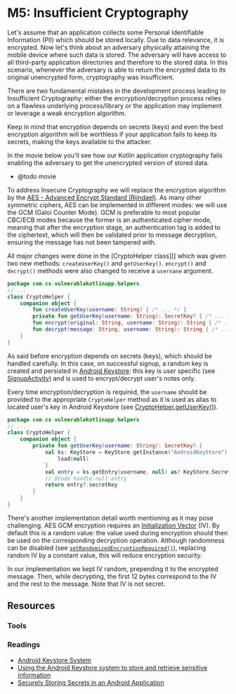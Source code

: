 M5: Insufficient Cryptography
=============================

Let's assume that an application collects some Personal Identifiable Information
(PII) which should be stored locally. Due to data relevance, it is encrypted.
Now let's think about an adversary physically attaining the mobile device where
such data is stored. The adversary will have access to all third-party
application directories and therefore to the stored data. In this scenario,
whenever the adversary is able to return the encrypted data to its original
unencrypted form, cryptography was insufficient.

There are two fundamental mistakes in the development process leading to
Insufficient Cryptography: either the encryption/decryption process relies on a
flawless underlying process/library or the application may implement or leverage
a weak encryption algorithm.

Keep in mind that encryption depends on secrets (keys) and even the best
encryption algorithm will be worthless if your application fails to keep its
secrets, making the keys available to the attacker.

In the movie below you'll see how our Kotlin application cryptography fails
enabling the adversary to get the unencrypted version of stored data.

* @todo movie

To address Insecure Cryptography we will replace the encryption algorithm by the
[AES - Advanced Encrypt Standard (Rijndael)][1]. As many other symmetric
ciphers, AES can be implemented in different modes: we will use the GCM (Galoi
Counter Mode). GCM is preferable to most popular CBC/ECB modes because the
former is an authenticated cipher mode, meaning that after the encryption stage,
an authentication tag is added to the ciphertext, which will then be validated
prior to message decryption, ensuring the message has not been tampered with.

All major changes were done in the [CryptoHelper class][] which was given two
new methods: `createUserKey()` and `getUserKey()`. `encrypt()` and `decrypt()`
methods were also changed to receive a `usernane` argument.

```kotlin
package com.cx.vulnerablekotlinapp.helpers
// ...
class CryptoHelper {
    companion object {
        fun createUserKey(username: String) { /* ... */ }
        private fun getUserKey(username: String): SecretKey? { /* ... */ }
        fun encrypt(original: String, username: String): String { /* ... */ }
        fun decrypt(message: String, username: String): String { /* ... */ }
    }
}
```

As said before encryption depends on secrets (keys), which should be handled
carefully. In this case, on successful signup, a random key is created and 
persisted in [Android Keystore][2]: this key is user specific (see
[SignupActivity][6]) and is used to encrypt/decrypt user's notes only.

Every time encryption/decryption is required, the `username` should be provided
to the appropriate `CryptoHelper` method as it is used as alias to located
user's key in Android Keystore (see [CryptoHelper.getUserKey()][7]).

```kotlin
package com.cx.vulnerablekotlinapp.helpers
// ...
class CryptoHelper {
    companion object {
        private fun getUserKey(username: String): SecretKey? {
            val ks: KeyStore = KeyStore.getInstance("AndroidKeyStore").apply {
                load(null)
            }
            val entry = ks.getEntry(username, null) as? KeyStore.SecretKeyEntry
            // @todo handle null entry
            return entry?.secretKey
        }
    }
}
```

There's another implementation detail worth mentioning as it may pose
challenging. AES GCM encryption requires an [Initialization Vector][8] (IV). By
default this is a random value: the value used during encryption should then be
used on the corresponding decryption operation. Although randomness can be
disabled (see [`setRandomizedEncryptionRequired()`][9]), replacing random IV by
a constant value, this will reduce encryption security.

In our implementation we kept IV random, prepending it to the encrypted message.
Then, while decrypting, the first 12 bytes correspond to the IV and the rest to
the message. Note that IV is not secret.

## Resources

### Tools

### Readings

* [Android Keystore System][2]
* [Using the Android Keystore system to store and retrieve sensitive information][3]
* [Securely Storing Secrets in an Android Application][4]

[1]: https://en.wikipedia.org/wiki/Advanced_Encryption_Standard
[2]: https://developer.android.com/training/articles/keystore
[3]: https://medium.com/@josiassena/using-the-android-keystore-system-to-store-sensitive-information-3a56175a454b
[4]: https://medium.com/@ericfu/securely-storing-secrets-in-an-android-application-501f030ae5a3
[5]: http://vps372134.ovh.net:3000/paulo/kotlin-goat/src/feature/m5-insufficient-cryptography/packages/clients/android/app/src/main/java/com/cx/vulnerablekotlinapp/helpers/CryptoHelper.kt
[6]: http://vps372134.ovh.net:3000/paulo/kotlin-goat/src/feature/m5-insufficient-cryptography/packages/clients/android/app/src/main/java/com/cx/vulnerablekotlinapp/SignupActivity.kt#L63
[7]: http://vps372134.ovh.net:3000/paulo/kotlin-goat/src/feature/m5-insufficient-cryptography/packages/clients/android/app/src/main/java/com/cx/vulnerablekotlinapp/helpers/CryptoHelper.kt#L35
[8]: https://en.wikipedia.org/wiki/Initialization_vector
[9]: https://developer.android.com/reference/android/security/keystore/KeyGenParameterSpec.Builder.html#setRandomizedEncryptionRequired(boolean)
